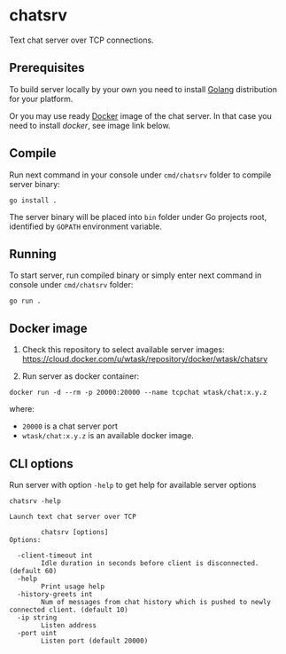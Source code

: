 # chatsrv

Text chat server over TCP connections.

## Prerequisites

To build server locally by your own you need to install [Golang](https://golang.org/) distribution for your platform.

Or you may use ready [Docker](https://www.docker.com/) image of the chat server. In that case you need to install _docker_, see image link below.

## Compile

Run next command in your console under `cmd/chatsrv` folder to compile server binary:

```CLI
go install .
```

The server binary will be placed into `bin` folder under Go projects root, identified by `GOPATH` environment variable.

## Running

To start server, run compiled binary or simply enter next command in console under `cmd/chatsrv` folder:

```CLI
go run .
```

## Docker image

1. Check this repository to select available server images: https://cloud.docker.com/u/wtask/repository/docker/wtask/chatsrv

2. Run server as docker container:

```CLI
docker run -d --rm -p 20000:20000 --name tcpchat wtask/chat:x.y.z
```

where:
* `20000` is a chat server port
* `wtask/chat:x.y.z` is an available docker image.

## CLI options

Run server with option `-help` to get help for available server options

```CLI
chatsrv -help

Launch text chat server over TCP

        chatsrv [options]
Options:

  -client-timeout int
        Idle duration in seconds before client is disconnected. (default 60)
  -help
        Print usage help
  -history-greets int
        Num of messages from chat history which is pushed to newly connected client. (default 10)
  -ip string
        Listen address
  -port uint
        Listen port (default 20000)
```
